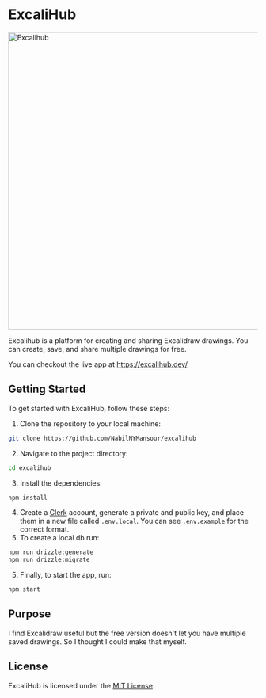 # ExcaliHub
<img src="https://github.com/user-attachments/assets/89e2ede0-a8e6-4051-80a0-cc34604f4697" alt="Excalihub" style="width:600px;"/>

Excalihub is a platform for creating and sharing Excalidraw drawings. You can create, save, and share multiple drawings for free.

You can checkout the live app at https://excalihub.dev/

## Getting Started

To get started with ExcaliHub, follow these steps:

1. Clone the repository to your local machine:
```bash
git clone https://github.com/NabilNYMansour/excalihub
```
2. Navigate to the project directory:
```bash
cd excalihub
```
3. Install the dependencies:
```bash
npm install
```
4. Create a [Clerk](https://clerk.com/) account, generate a private and public key, and place them in a new file called `.env.local`. You can see `.env.example` for the correct format.
5. To create a local db run:
```bash
npm run drizzle:generate
npm run drizzle:migrate
```
5. Finally, to start the app, run:
```bash
npm start
```

## Purpose

I find Excalidraw useful but the free version doesn't let you have multiple saved drawings. So I thought I could make that myself.

## License

ExcaliHub is licensed under the [MIT License](LICENSE).
